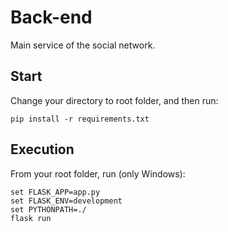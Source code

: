 # Back-end
Main service of the social network.

## Start
Change your directory to root folder, and then run:
```
pip install -r requirements.txt
```

## Execution
From your root folder, run (only Windows):
```
set FLASK_APP=app.py
set FLASK_ENV=development
set PYTHONPATH=./
flask run
```